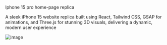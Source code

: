 Iphone 15 pro home-page replica

A sleek iPhone 15 website replica built using React, Tailwind CSS, GSAP for animations, 
and Three.js for stunning 3D visuals, delivering a dynamic, modern user experience

![image](https://github.com/user-attachments/assets/67e1fdab-aa52-49ed-8544-6b3b17decedc)

